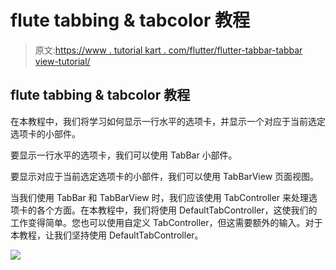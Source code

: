 # flute tabbing & tabcolor 教程

> 原文:[https://www . tutorial kart . com/flutter/flutter-tabbar-tabbar view-tutorial/](https://www.tutorialkart.com/flutter/flutter-tabbar-tabbarview-tutorial/)

## flute tabbing & tabcolor 教程

在本教程中，我们将学习如何显示一行水平的选项卡，并显示一个对应于当前选定选项卡的小部件。

要显示一行水平的选项卡，我们可以使用 TabBar 小部件。

要显示对应于当前选定选项卡的小部件，我们可以使用 TabBarView 页面视图。

当我们使用 TabBar 和 TabBarView 时，我们应该使用 TabController 来处理选项卡的各个方面。在本教程中，我们将使用 DefaultTabController，这使我们的工作变得简单。您也可以使用自定义 TabController，但这需要额外的输入。对于本教程，让我们坚持使用 DefaultTabController。

[![](../Images/925da31b32d6bc3827932f6c8afb11bb.png)](https://www.tutorialkart.com/)